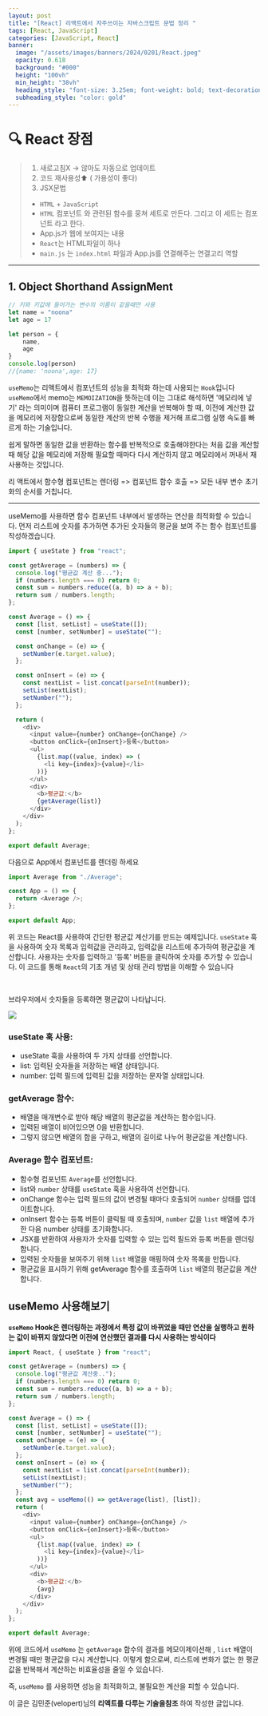 ```yaml
---
layout: post
title: "[React] 리액트에서 자주쓰이는 자바스크립트 문법 정리 "
tags: [React, JavaScript]
categories: [JavaScript, React]
banner:
  image: "/assets/images/banners/2024/0201/React.jpeg"
  opacity: 0.618
  background: "#000"
  height: "100vh"
  min_height: "38vh"
  heading_style: "font-size: 3.25em; font-weight: bold; text-decoration: underline"
  subheading_style: "color: gold"
---
```


# 🔍 React 장점

> 1.  새로고침X -> 않아도 자동으로 업데이트
> 2.  코드 재사용성⬆️ ( 가용성이 좋다)
> 3.  JSX문법
> - `HTML` + `JavaScript`
> - `HTML` 컴포넌트 와 관련된 함수를 뭉쳐 세트로 만든다. 그리고 이 세트는 컴포넌트 라고 한다.
> - App.js가 웹에 보여지는 내용
> - `React`는 HTML파일이 하나
> - `main.js` 는 `index.html` 파일과 App.js를 연결해주는 연결고리 역할 


---


## 1. Object Shorthand AssignMent


```javascript
// 키와 키값에 들어가는 변수의 이름이 같을때만 사용
let name = "noona"
let age = 17

let person = {
	name,
    age
}
console.log(person)
//{name: 'noona',age: 17}


```


`useMemo`는 리액트에서 컴포넌트의 성능을 최적화 하는데 사용되는 `Hook`입니다
`useMemo`에서 memo는 `MEMOIZATION`을 뜻하는데 이는 그대로 해석하면 '메모리에 넣기' 라는 의미이며 컴퓨터 프로그램이 동일한 계산을 반복해야 할 때, 이전에 계산한 값을 메모리에 저장함으로써 동일한 계산의 반복 수행을 제거해 프로그램 실행 속도를 빠르게 하는 기술입니다.

쉽게 말하면 동일한 값을 반환하는 함수를 반복적으로 호출해야한다는 처음 값을 계산할 때 해당 값을 메모리에 저장해 필요할 때마다 다시 계산하지 않고 메모리에서 꺼내서 재사용하는 것입니다.

리 액트에서 함수형 컴포넌트는 렌더링 => 컴포넌트 함수 호출 => 모든 내부 변수 초기화의 순서를 거칩니다.

---

useMemo를 사용하면 함수 컴포넌트 내부에서 발생하는 연산을 최적화할 수 있습니다.
먼저 리스트에 숫자를 추가하면 추가된 숫자들의 평균을 보여 주는 함수 컴포넌트를 작성하겠습니다.

```javascript
import { useState } from "react";

const getAverage = (numbers) => {
  console.log("평균값 계산 중...");
  if (numbers.length === 0) return 0;
  const sum = numbers.reduce((a, b) => a + b);
  return sum / numbers.length;
};

const Average = () => {
  const [list, setList] = useState([]);
  const [number, setNumber] = useState("");

  const onChange = (e) => {
    setNumber(e.target.value);
  };

  const onInsert = (e) => {
    const nextList = list.concat(parseInt(number));
    setList(nextList);
    setNumber("");
  };

  return (
    <div>
      <input value={number} onChange={onChange} />
      <button onClick={onInsert}>등록</button>
      <ul>
        {list.map((value, index) => (
          <li key={index}>{value}</li>
        ))}
      </ul>
      <div>
        <b>평균값:</b>
        {getAverage(list)}
      </div>
    </div>
  );
};

export default Average;
```

다음으로 App에서 컴포넌트를 렌더링 하세요

```javascript
import Average from "./Average";

const App = () => {
  return <Average />;
};

export default App;
```

위 코드는 React를 사용하여 간단한 평균값 계산기를 만드는 예제입니다.
`useState` 훅을 사용하여 숫자 목록과 입력값을 관리하고,
입력값을 리스트에 추가하여 평균값을 계산합니다. 사용자는 숫자를 입력하고 '등록' 버튼을 클릭하여 숫자를 추가할 수 있습니다.
이 코드를 통해 `React`의 기초 개념 및 상태 관리 방법을 이해할 수 있습니다

<br />

브라우저에서 숫자들을 등록하면 평균값이 나타납니다.

<img src="/assets/images/img/Gitblog_img/2024_02_22/useMemo.png">

### useState 훅 사용:

- useState 훅을 사용하여 두 가지 상태를 선언합니다.
- list: 입력된 숫자들을 저장하는 배열 상태입니다.
- number: 입력 필드에 입력된 값을 저장하는 문자열 상태입니다.

### getAverage 함수:

- 배열을 매개변수로 받아 해당 배열의 평균값을 계산하는 함수입니다.
- 입력된 배열이 비어있으면 0을 반환합니다.
- 그렇지 않으면 배열의 합을 구하고, 배열의 길이로 나누어 평균값을 계산합니다.

### Average 함수 컴포넌트:

- 함수형 컴포넌트 `Average`를 선언합니다.
- list와 `number` 상태를 `useState` 훅을 사용하여 선언합니다.
- onChange 함수는 입력 필드의 값이 변경될 때마다 호출되어 `number` 상태를 업데이트합니다.
- onInsert 함수는 등록 버튼이 클릭될 때 호출되며,
  `number` 값을 `list` 배열에 추가한 다음 number 상태를 초기화합니다.
- JSX를 반환하여 사용자가 숫자를 입력할 수 있는 입력 필드와 등록 버튼을 렌더링합니다.
- 입력된 숫자들을 보여주기 위해 `list` 배열을 매핑하여 숫자 목록을 만듭니다.
- 평균값을 표시하기 위해 getAverage 함수를 호출하여 `list` 배열의 평균값을 계산합니다.

## useMemo 사용해보기

<b>`useMemo` Hook은 렌더링하는 과정에서 특정 값이 바뀌었을 때만 연산을 실행하고
원하는 값이 바뀌지 않았다면 이전에 연산했던 결과를 다시 사용하는 방식이다</b>

```javascript
import React, { useState } from "react";

const getAverage = (numbers) => {
  console.log("평균값 계산중..");
  if (numbers.length === 0) return 0;
  const sum = numbers.reduce((a, b) => a + b);
  return sum / numbers.length;
};

const Average = () => {
  const [list, setList] = useState([]);
  const [number, setNumber] = useState("");
  const onChange = (e) => {
    setNumber(e.target.value);
  };
  const onInsert = (e) => {
    const nextList = list.concat(parseInt(number));
    setList(nextList);
    setNumber("");
  };
  const avg = useMemo(() => getAverage(list), [list]);
  return (
    <div>
      <input value={number} onChange={onChange} />
      <button onClick={onInsert}>등록</button>
      <ul>
        {list.map((value, index) => (
          <li key={index}>{value}</li>
        ))}
      </ul>
      <div>
        <b>평균값:</b>
        {avg}
      </div>
    </div>
  );
};

export default Average;
```

위에 코드에서 `useMemo` 는 `getAverage` 함수의 결과를 메모이제이션해 , `list` 배열이 변경될 때만
평균값을 다시 계산합니다. 이렇게 함으로써, 리스트에 변화가 없는 한 평균값을 반복해서 계산하는 비효율성을 줄일 수 있습니다.

즉, `useMemo` 를 사용하면 성능을 최적화하고, 불필요한 계산을 피할 수 있습니다.

이 글은 김민준(velopert)님의 <b>리액트를 다루는 기술을참조 </b>하여 작성한 글입니다.
